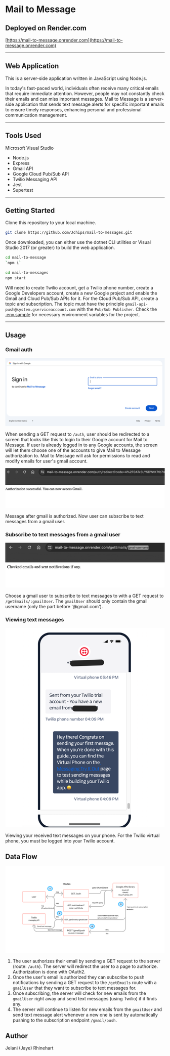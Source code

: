 # Mail to Message

## Deployed on Render.com

[https://mail-to-message.onrender.com](https://mail-to-message.onrender.com)

---------------------------------

## Web Application

This is a server-side application written in JavaScript using Node.js.

In today's fast-paced world, individuals often receive many critical emails that require immediate attention. However, people may not constantly check their emails and can miss important messages. Mail to Message is a server-side application that sends text message alerts for specific important emails to ensure timely responses, enhancing personal and professional communication management.

---------------------------------

## Tools Used

Microsoft Visual Studio

- Node.js
- Express
- Gmail API
- Google Cloud Pub/Sub API
- Twilio Messaging API
- Jest
- Supertest

---------------------------------

## Getting Started

Clone this repository to your local machine.

```bash
git clone https://github.com/Jchips/mail-to-messages.git
```

Once downloaded, you can either use the dotnet CLI utilities or Visual Studio 2017 (or greater) to build the web application.

```bash
cd mail-to-message
`npm i`
```

```bash
cd mail-to-messages
npm start
```

Will need to create Twilio account, get a Twilio phone number, create a Google Developers account, create a new Google project and enable the Gmail and Cloud Pub/Sub APIs for it. For the Cloud Pub/Sub API, create a topic and subscription. The topic must have the principle `gmail-api-push@system.gserviceaccount.com` with the `Pub/Sub Publisher`. Check the [.env.sample](/.env.sample) for necessary environment variables for the project.

---------------------------------

## Usage

### Gmail auth

![Authorizing gmail](/src/assets/imgs/gmail-auth-1.png)

When sending a GET request to `/auth`, user should be redirected to a screen that looks like this to login to their Google account for Mail to Message. If user is already logged in to any Google accounts, the screen will let them choose one of the accounts to give Mail to Message authorization to. Mail to Message will ask for permissions to read and modify emails for user's gmail account.

![Gmail authorized confirmation](/src/assets/imgs/gmail-auth-2.png)

Message after gmail is authorized. Now user can subscribe to text messages from a gmail user.

### Subscribe to text messages from a gmail user

![Using GET /getEmails route](/src/assets/imgs/getEmails-route.png)

Choose a gmail user to subscribe to text messages to with a GET request to `/getEmails/:gmailUser`. The `gmailUser` should only contain the gmail username (only the part before '@gmail.com').

### Viewing text messages

![Virtual phone on Twilio](/src/assets/imgs/twilio-virtual-phone.png)

Viewing your received text messages on your phone. For the Twilio virtual phone, you must be logged into your Twilio account.

## Data Flow

![Data Flow Diagram](/src/assets/imgs/mail-to-message-flow-chart.png)

1. The user authorizes their email by sending a GET request to the server (route: `/auth`). The server will redirect the user to a page to authorize. Authorization is done with OAuth2.
2. Once the user's email is authorized they can subscribe to push notifications by sending a GET request to the `/getEmails` route with a `gmailUser` that they want to subscribe to text messages for.
3. Once subscribing, the server will check for new emails from the `gmailUser` right away and send text messages (using Twilio) if it finds any.
4. The server will continue to listen for new emails from the `gmailUser` and send text message alert whenever a new one is sent by automatically pushing to the subscription endpoint `/gmail/push`.

## Author

Jelani (Jaye) Rhinehart
